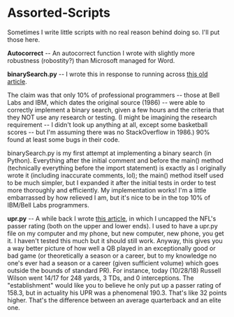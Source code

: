 # Assorted-Scripts
Sometimes I write little scripts with no real reason behind doing so. I'll put those here.

<b>Autocorrect</b> -- An autocorrect function I wrote with slightly more robustness (robostity?) than Microsoft managed for Word.

<b>binarySearch.py</b> -- I wrote this in response to running across <a href="https://reprog.wordpress.com/2010/04/19/are-you-one-of-the-10-percent/">this old article</a>.

The claim was that only 10% of professional programmers -- those at Bell Labs and IBM, which dates the original source (1986) -- were able to correctly implement a binary search, given a few hours and the criteria that they NOT use any research or testing. (I might be imagining the research requirement -- I didn't look up anything at all, except some basketball scores -- but I'm assuming there was no StackOverflow in 1986.) 90% found at least some bugs in their code.

binarySearch.py is my first attempt at implementing a binary search (in Python). Everything after the initial comment and before the main() method (technically everything before the import statement) is exactly as I originally wrote it (including inaccurate comments, lol); the main() method itself used to be much simpler, but I expanded it after the initial tests in order to test more thoroughly and efficiently. My implementation works! I'm a little embarrassed by how relieved I am, but it's nice to be in the top 10% of IBM/Bell Labs programmers.

<b>upr.py</b> -- A while back I wrote <a href="https://annathesportswriter.blogspot.com/2014/09/introducing-true-passer-rating.html">this article</a>, in which I uncapped the NFL's passer rating (both on the upper and lower ends). I used to have a upr.py file on my computer and my phone, but new computer, new phone, you get it. I haven't tested this much but it should still work. Anyway, this gives you a way better picture of how well a QB played in an exceptionally good or bad game (or theoretically a season or a career, but to my knowledge no one's ever had a season or a career (given sufficient volume) which goes outside the bounds of standard PR). For instance, today (10/28/18) Russell Wilson went 14/17 for 248 yards, 3 TDs, and 0 interceptions. The "establishment" would like you to believe he only put up a passer rating of 158.3, but in actuality his UPR was a phenomenal 190.3. That's like 32 points higher. That's the difference between an average quarterback and an elite one.
